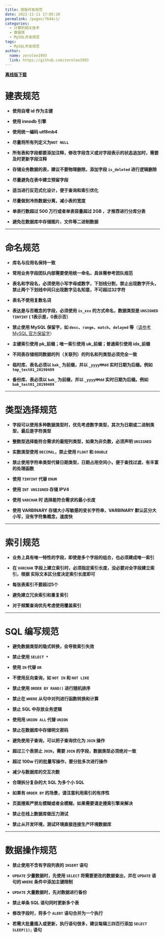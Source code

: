 ```yaml
---
title: 简版开发规范
date: 2022-11-11 17:05:10
permalink: /pages/7644c1/
categories:
  - 计算机相关技术
  - 数据库
  - MySQL开发规范
tags:
  - MySQL开发规范
author: 
  name: zerolee1993
  link: https://github.com/zerolee1993
---
```



**[离线版下载](https://github.com/zerolee1993/mysql-guide/releases/download/untagged-f03c8d0449be52535abf/standard-v1.0-simple.pdf)**

# **建表规范**

- **使用自增 id 作为主键**

- **使用 innodb 引擎**

- **使用统一编码 utf8mb4**

- **尽量将所有列定义为`NOT NULL`** 


- **所有表和字段都要添加注释，修改字段含义或对字段表示的状态追加时，需要及时更新字段注释**

- **存储业务数据的表，建议不要物理删除，添加字段 `is_deleted` 进行逻辑删除**

- **尽量避免在表中建立预留字段**


- **适当进行反范式化设计，便于查询和索引优化**

- **尽量做到冷热数据分离，减小表的宽度**

- **单表行数超过 500 万行或者单表容量超过 2GB ，才推荐进行分库分表**

- **避免在数据库中存储图片、文件等二进制数据**

---

# **命名规范**

- **库名与应用名保持一致**

- **常用业务字段团队内部需要使用统一命名，具体需参考团队规范**
  
- **表名和字段名，必须使用小写字母或数字，下划线分割，禁止出现数字开头，禁止两个下划线中间只出现数字见名知意，不可超过32字符**

- **表名不使用复数名词**

- **表达是与否概念的字段，必须使用 `is_xxx` 的方式命名，数据类型是 `UNSIGNED TINYINT` ( 1表示是，0表示否）**

- **禁止使用 MySQL 保留字，如 `desc`、`range`、`match`、`delayed` 等**（[请参考MySQL 官方保留字](https://dev.mysql.com/doc/refman/5.6/en/keywords.html)）

- **主键索引使用 pk\_前缀；唯一索引使用 uk\_前缀；普通索引使用 idx\_前缀**

- **不同表存储相同数据的列（关联列）的列名和列类型必须完全一致**

- **临时库、表名必须以 `bak_` 为前缀，并以 `_yyyyMMdd` 实时日期为后缀。例如 `tmp_test01_20190409`**

- **备份库、表必须以 `bak_` 为前缀，并以 `_yyyyMMdd` 实时日期为后缀。例如 `bak_test01_20190409`**

---

# **类型选择规范**

- **字段可以使用多种数据类型时，优先考虑数字类型，其次为日期或二进制类型，最后是字符类型**

- **整数型选择能符合需求的最短列类型，如果为非负数，必须声明 `UNSIGNED`**

- **实数类型使用 `DECIMAL`，禁止使用 `FLOAT` 和 `DOUBLE`**

- **禁止使用字符串类型代替日期类型，日期占用空间小，便于查找过滤，有丰富的处理函数**

- **使用 `TINYINT` 代替 `ENUM`**

- **使用 `INT UNSIGNED` 存储 IPV4**

- **使用 `VARCHAR` 时 选择能符合需求的最小长度**

- **使用 VARBINARY 存储大小写敏感的变长字符串，VARBINARY 默认区分⼤小写，没有字符集概念，速度快**

---

# **索引规范**

- **业务上具有唯一特性的字段，即使是多个字段的组合，也必须建成唯一索引**

- **在 `VARCHAR` 字段上建立索引时，必须指定索引长度，没必要对全字段建立索引，根据 实际文本区分度决定索引长度即可**

- **每张表索引不要超过5个**

- **避免建立冗余索引和重复索引**

- **对于频繁查询优先考虑使用覆盖索引**

---

# **SQL 编写规范**

- **避免数据类型的隐式转换，会导致索引失效**

- **禁止使用 `SELECT *`**

- **使用 `IN` 代替 `OR`**

- **不使用反向查询，如 `NOT IN` 和 `NOT LIKE`**

- **禁止使用 `ORDER BY RAND()` 进行随机排序**


- **禁止在 `WHERE` 从句中对列进行函数转换和计算**

- **禁止 SQL 中存放业务逻辑**

- **使用用 `UNION ALL` 代替 `UNION`**


- **禁止在数据库中存储明文密码**

- **避免使用子查询，可以把子查询优化为 `JOIN` 操作**


- **超过三个表禁止 `JOIN`，需要 `JOIN` 的字段，数据类型必须绝对一致**

- **超过 100w 行的批量写操作，要分批多次进行操作**

- **减少与数据库的交互次数**

- **合理拆分复杂的大 SQL 为多个小 SQL**

- **如果有 `ORDER BY` 的场景，请注意利用索引的有序性**

- **页面搜索严禁左模糊或者全模糊，如果需要请走搜索引擎来解决**

- **禁止在线上数据库做压力测试**

- **禁止从开发环境，测试环境直接连接生产环境数据库**

---

# **数据操作规范**

- **禁止使用不含有字段列表的 `INSERT` 语句**

- **`UPDATE` 少量数据时，先使用 `SELECT` 将需要更改的数据查出，并在 `UPDATE` 语句的 `WHERE` 条件中添加主键限制**

- **`UPDATE` 大量数据时，先对数据进行备份**

- **禁止单条 SQL 语句同时更新多个表**

- **修改字段时，将多个 `ALERT` 语句合并为一个执行**

- **若需大批量插入或更新，执行语句很多，建议每隔三四百行添加 `SELECT SLEEP(1);` 语句**